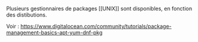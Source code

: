 
Plusieurs gestionnaires de packages [[UNIX]] sont disponibles, en fonction des distibutions.

Voir : https://www.digitalocean.com/community/tutorials/package-management-basics-apt-yum-dnf-pkg
